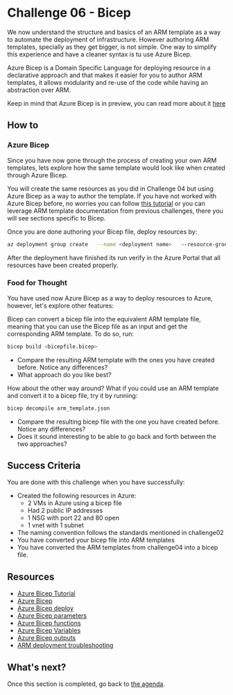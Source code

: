 # Challenge 06 - Bicep

We now understand the structure and basics of an ARM template as a way to automate the deployment of infrastructure. However authoring ARM templates, specially as they get bigger, is not simple. One way to simplify this experience and have a cleaner syntax is tu use Azure Bicep.

Azure Bicep is a Domain Specific Language for deploying resource in a declarative approach and that makes it easier for you to author ARM templates, it allows modularity and re-use of the code while having an abstraction over ARM.

Keep in mind that Azure Bicep is in preview, you can read more about it [here](https://github.com/Azure/bicep)

## How to

### Azure Bicep

Since you have now gone through the process of creating your own ARM templates, lets explore how the same template would look like when created through Azure Bicep.

You will create the same resources as you did in Challenge 04 but using Azure Bicep as a way to author the template. If you have not worked with Azure Bicep before, no worries you can follow [this tutorial](https://github.com/Azure/bicep/blob/main/docs/tutorial/01-simple-template.md) or you can leverage ARM template documentation from previous challenges, there you will see sections specific to Bicep.

Once you are done authoring your Bicep file, deploy resources by:

```bash
az deployment group create   --name <deployment name>   --resource-group challenge06  --template-file <bicepfile.bicep>
```

After the deployment have finished its run verify in the Azure Portal that all resources have been created properly.

### Food for Thought

You have used now Azure Bicep as a way to deploy resources to Azure, however, let's explore other features:

Bicep can convert a bicep file into the equivalent ARM template file, meaning that you can use the Bicep file as an input and get the corresponding ARM template. To do so, run:

```bash
bicep build <bicepfile.bicep>
```

- Compare the resulting ARM template with the ones you have created before. Notice any differences?
- What approach do you like best?

How about the other way around? What if you could use an ARM template and convert it to a bicep file, try it by running: 

```bash
bicep decompile arm_template.json
```

- Compare the resulting bicep file with the one you have created before. Notice any differences?
- Does it sound interesting to be able to go back and forth between the two approaches?

## Success Criteria

You are done with this challenge when you have successfully:

- Created the following resources in Azure:
  - 2 VMs in Azure using a bicep file
  - Had 2 public IP addresses
  - 1 NSG with port 22 and 80 open
  - 1 vnet with 1 subnet
- The naming convention follows the standards mentioned in challenge02
- You have converted your bicep file into ARM templates
- You have converted the ARM templates from challenge04 into a bicep file.

## Resources

- [Azure Bicep Tutorial](https://github.com/Azure/bicep/blob/main/docs/tutorial/01-simple-template.md)
- [Azure Bicep](https://github.com/Azure/bicep/blob/main/docs/tutorial/01-simple-template.md)
- [Azure Bicep deploy](https://docs.microsoft.com/azure/azure-resource-manager/templates/bicep-tutorial-create-first-bicep?tabs=azure-powershell#deploy-bicep-file)
- [Azure Bicep parameters](https://docs.microsoft.com/azure/azure-resource-manager/templates/bicep-tutorial-add-parameters?tabs=azure-powershell)
- [Azure Bicep functions](https://docs.microsoft.com/azure/azure-resource-manager/templates/bicep-tutorial-add-functions?tabs=azure-powershell)
- [Azure Bicep Variables](https://docs.microsoft.com/azure/azure-resource-manager/templates/bicep-tutorial-add-variables?tabs=azure-powershell)
- [Azure Bicep outputs](https://docs.microsoft.com/azure/azure-resource-manager/templates/bicep-tutorial-add-outputs?tabs=azure-powershell)
- [ARM deployment troubleshooting](https://docs.microsoft.com/azure/azure-resource-manager/templates/common-deployment-errors)

## What's next?

Once this section is completed, go back to [the agenda](../../README.md).
